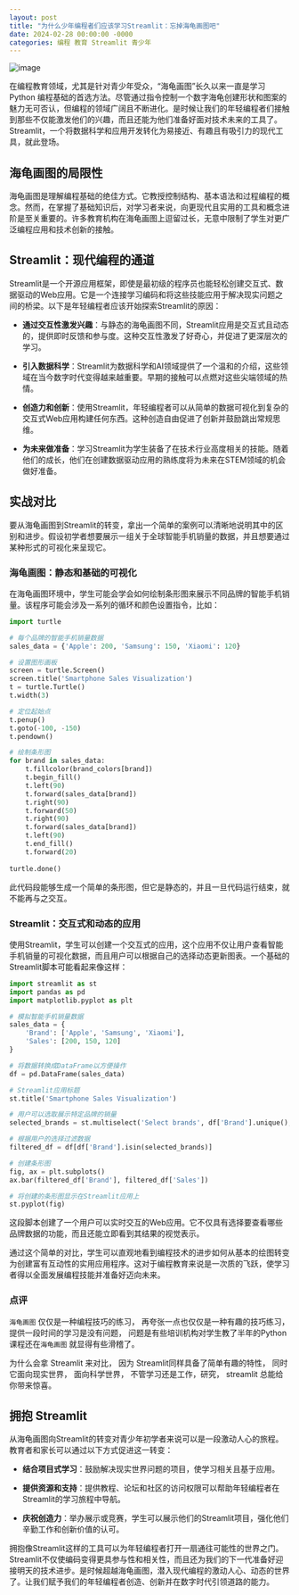 ```yaml
---
layout: post
title: "为什么少年编程者们应该学习Streamlit：忘掉海龟画图吧"
date: 2024-02-28 00:00:00 -0000
categories: 编程 教育 Streamlit 青少年
---
```


![image](https://github.com/talkincode/toughradius/assets/377938/bddf265f-ed4e-49ff-a161-ccfb8b9e6294)

在编程教育领域，尤其是针对青少年受众，“海龟画图”长久以来一直是学习 Python 编程基础的首选方法。尽管通过指令控制一个数字海龟创建形状和图案的魅力无可否认，但编程的领域广阔且不断进化。是时候让我们的年轻编程者们接触到那些不仅能激发他们的兴趣，而且还能为他们准备好面对技术未来的工具了。Streamlit，一个将数据科学和应用开发转化为易接近、有趣且有吸引力的现代工具，就此登场。

## 海龟画图的局限性

海龟画图是理解编程基础的绝佳方式。它教授控制结构、基本语法和过程编程的概念。然而，在掌握了基础知识后，对学习者来说，向更现代且实用的工具和概念进阶是至关重要的。许多教育机构在海龟画图上逗留过长，无意中限制了学生对更广泛编程应用和技术创新的接触。

## Streamlit：现代编程的通道

Streamlit是一个开源应用框架，即使是最初级的程序员也能轻松创建交互式、数据驱动的Web应用。它是一个连接学习编码和将这些技能应用于解决现实问题之间的桥梁。以下是年轻编程者应该开始探索Streamlit的原因：

- **通过交互性激发兴趣**：与静态的海龟画图不同，Streamlit应用是交互式且动态的，提供即时反馈和参与度。这种交互性激发了好奇心，并促进了更深层次的学习。

- **引入数据科学**：Streamlit为数据科学和AI领域提供了一个温和的介绍，这些领域在当今数字时代变得越来越重要。早期的接触可以点燃对这些尖端领域的热情。

- **创造力和创新**：使用Streamlit，年轻编程者可以从简单的数据可视化到复杂的交互式Web应用构建任何东西。这种创造自由促进了创新并鼓励跳出常规思维。

- **为未来做准备**：学习Streamlit为学生装备了在技术行业高度相关的技能。随着他们的成长，他们在创建数据驱动应用的熟练度将为未来在STEM领域的机会做好准备。

## 实战对比

要从海龟画图到Streamlit的转变，拿出一个简单的案例可以清晰地说明其中的区别和进步。假设初学者想要展示一组关于全球智能手机销量的数据，并且想要通过某种形式的可视化来呈现它。

### 海龟画图：静态和基础的可视化

在海龟画图环境中，学生可能会学会如何绘制条形图来展示不同品牌的智能手机销量。该程序可能会涉及一系列的循环和颜色设置指令，比如：

```python
import turtle

# 每个品牌的智能手机销量数据
sales_data = {'Apple': 200, 'Samsung': 150, 'Xiaomi': 120}

# 设置图形画板
screen = turtle.Screen()
screen.title('Smartphone Sales Visualization')
t = turtle.Turtle()
t.width(3)

# 定位起始点
t.penup()
t.goto(-100, -150)
t.pendown()

# 绘制条形图
for brand in sales_data:
    t.fillcolor(brand_colors[brand])
    t.begin_fill()
    t.left(90)
    t.forward(sales_data[brand])
    t.right(90)
    t.forward(50)
    t.right(90)
    t.forward(sales_data[brand])
    t.left(90)
    t.end_fill()
    t.forward(20)
    
turtle.done()
```

此代码段能够生成一个简单的条形图，但它是静态的，并且一旦代码运行结束，就不能再与之交互。

### Streamlit：交互式和动态的应用

使用Streamlit，学生可以创建一个交互式的应用，这个应用不仅让用户查看智能手机销量的可视化数据，而且用户可以根据自己的选择动态更新图表。一个基础的Streamlit脚本可能看起来像这样：

```python
import streamlit as st
import pandas as pd
import matplotlib.pyplot as plt

# 模拟智能手机销量数据
sales_data = {
    'Brand': ['Apple', 'Samsung', 'Xiaomi'],
    'Sales': [200, 150, 120]
}

# 将数据转换成DataFrame以方便操作
df = pd.DataFrame(sales_data)

# Streamlit应用标题
st.title('Smartphone Sales Visualization')

# 用户可以选取展示特定品牌的销量
selected_brands = st.multiselect('Select brands', df['Brand'].unique(), default=df['Brand'].unique())

# 根据用户的选择过滤数据
filtered_df = df[df['Brand'].isin(selected_brands)]

# 创建条形图
fig, ax = plt.subplots()
ax.bar(filtered_df['Brand'], filtered_df['Sales'])

# 将创建的条形图显示在Streamlit应用上
st.pyplot(fig)
```

这段脚本创建了一个用户可以实时交互的Web应用。它不仅具有选择要查看哪些品牌数据的功能，而且还能立即看到其结果的视觉表示。

通过这个简单的对比，学生可以直观地看到编程技术的进步如何从基本的绘图转变为创建富有互动性的实用应用程序。这对于编程教育来说是一次质的飞跃，使学习者得以全面发展编程技能并准备好迈向未来。

### 点评

`海龟画图` 仅仅是一种编程技巧的练习， 再夸张一点也仅仅是一种有趣的技巧练习， 提供一段时间的学习是没有问题， 问题是有些培训机构对学生教了半年的Python 课程还在`海龟画图` 就显得有些滑稽了。

为什么会拿 Streamlit 来对比， 因为 Streamlit同样具备了简单有趣的特性， 同时它面向现实世界， 面向科学世界， 不管学习还是工作，研究， streamlit 总能给你带来惊喜。

## 拥抱 Streamlit

从海龟画图向Streamlit的转变对青少年初学者来说可以是一段激动人心的旅程。教育者和家长可以通过以下方式促进这一转变：

- **结合项目式学习**：鼓励解决现实世界问题的项目，使学习相关且基于应用。

- **提供资源和支持**：提供教程、论坛和社区的访问权限可以帮助年轻编程者在Streamlit的学习旅程中导航。

- **庆祝创造力**：举办展示或竞赛，学生可以展示他们的Streamlit项目，强化他们辛勤工作和创新价值的认可。

拥抱像Streamlit这样的工具可以为年轻编程者打开一扇通往可能性的世界之门。Streamlit不仅使编码变得更具参与性和相关性，而且还为我们的下一代准备好迎接明天的技术进步。是时候超越海龟画图，潜入现代编程的激动人心、动态的世界了。让我们赋予我们的年轻编程者创造、创新并在数字时代引领道路的能力。
